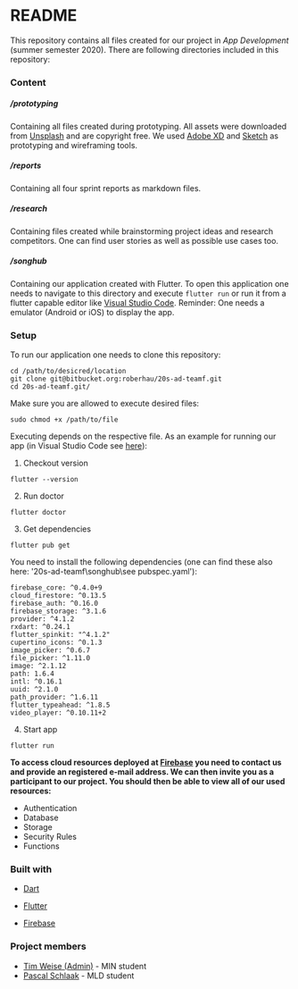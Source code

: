 # README #

This repository contains all files created for our project in *App Development* (summer semester 2020). There are following directories included in this repository:

### Content

##### /prototyping

Containing all files created during prototyping. All assets were downloaded from [Unsplash](https://unsplash.com/) and are copyright free. We used [Adobe XD](https://www.adobe.com/de/products/xd.html?sdid=88X75SKP&mv=search&ef_id=EAIaIQobChMI182Z_6e76gIV2-vtCh3WjQufEAAYASAAEgLvkvD_BwE:G:s&s_kwcid=AL!3085!3!340667133503!e!!) and [Sketch](https://www.sketch.com/) as prototyping and wireframing tools.

##### /reports

Containing all four sprint reports as markdown files.

##### /research

Containing files created while brainstorming project ideas and research competitors. One can find user stories as well as possible use cases too.

##### /songhub

Containing our application created with Flutter. To open this application one needs to navigate to this directory and execute `flutter run` or run it from a flutter capable editor like [Visual Studio Code](https://code.visualstudio.com/). Reminder: One needs a emulator (Android or iOS) to display the app.

### Setup ###

To run our application one needs to clone this repository:

```
cd /path/to/desicred/location
git clone git@bitbucket.org:roberhau/20s-ad-teamf.git
cd 20s-ad-teamf.git/
```

Make sure you are allowed to execute desired files:

```
sudo chmod +x /path/to/file
```

Executing depends on the respective file. As an example for running our app (in Visual Studio Code see [here](https://flutter.dev/docs/development/tools/vs-code)): 

1. Checkout version

```
flutter --version
```

2. Run doctor

```
flutter doctor
```

3. Get dependencies

```
flutter pub get
```

You need to install the following dependencies (one can find these also here: '20s-ad-teamf\songhub\see pubspec.yaml'):

```
firebase_core: ^0.4.0+9
cloud_firestore: ^0.13.5
firebase_auth: ^0.16.0
firebase_storage: ^3.1.6
provider: ^4.1.2
rxdart: ^0.24.1
flutter_spinkit: "^4.1.2"
cupertino_icons: ^0.1.3
image_picker: ^0.6.7
file_picker: ^1.11.0
image: ^2.1.12
path: 1.6.4
intl: ^0.16.1
uuid: ^2.1.0
path_provider: ^1.6.11
flutter_typeahead: ^1.8.5
video_player: ^0.10.11+2
```

4. Start app

```
flutter run
```

**To access cloud resources deployed at [Firebase](https://firebase.google.com/) you need to contact us and provide an registered e-mail address. We can then invite you as a participant to our project. You should then be able to view all of our used resources:**

* Authentication
* Database
* Storage
* Security Rules
* Functions

### Built with

* [Dart](https://dart.dev/)

* [Flutter](https://flutter.dev/?gclid=EAIaIQobChMIlpqYjbC76gIViu3tCh0F-gqYEAAYASAAEgLkzPD_BwE&gclsrc=aw.ds)
* [Firebase](https://firebase.google.com/)

### Project members ###

* [Tim Weise (Admin)](tim.weise@studmail.htw-aalen.de) - MIN student
* [Pascal Schlaak](pascal.schlaak@studmail.htw-aalen.de) - MLD student
